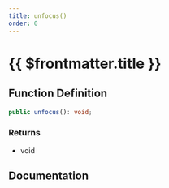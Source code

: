 ```yaml
---
title: unfocus()
order: 0
---
```


# {{ $frontmatter.title }}

## Function Definition

```ts
public unfocus(): void;
```

### Returns

* void

## Documentation

<!--@include: ./parts/unfocus.md-->
